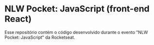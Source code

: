 # NLW Pocket: JavaScript (front-end React)
Esse repositório contém o código desenvolvido durante o evento "NLW Pocket: JavaScript" da Rocketseat.
